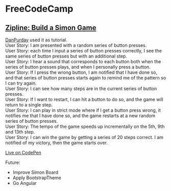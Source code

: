 # FreeCodeCamp
## [Zipline: Build a Simon Game](http://www.freecodecamp.com/challenges/zipline-build-a-simon-game)
[DanPurday](https://www.danpurdy.co.uk/tutorial/simon-says-game-in-jquery-tutorial/) used it as tutorial.
<br />User Story: I am presented with a random series of button presses.
<br />User Story: each time I input a series of button presses correctly, I see the same series of button presses but with an additional step.
<br />User Story: I hear a sound that corresponds to each button both when the series of button presses plays, and when I personally press a button.
<br />User Story: If I press the wrong button, I am notified that I have done so, and that series of button presses starts again to remind me of the pattern so I can try again.
<br />User Story: I can see how many steps are in the current series of button presses.
<br />User Story: If I want to restart, I can hit a button to do so, and the game will return to a single step.
<br />User Story: I can play in strict mode where if I get a button press wrong, it notifies me that I have done so, and the game restarts at a new random series of button presses.
<br />User Story: The tempo of the game speeds up incrementally on the 5th, 9th and 13th step.
<br />User Story: I can win the game by getting a series of 20 steps correct. I am notified of my victory, then the game starts over.

[Live on CodePen](http://codepen.io/mashrafm/full/adbrbM)

Future:
- Improve Simon Board
- Apply BootstrapTheme
- Go Angular